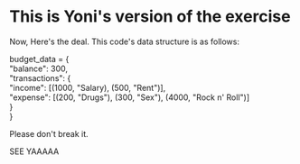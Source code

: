 # This is Yoni's version of the exercise

Now, Here's the deal.
This code's data structure is as follows:

budget_data = {</br>
 "balance": 300,</br>
 "transactions": {</br>
    "income": [(1000, "Salary), (500, "Rent")],</br>
    "expense": [(200, "Drugs"), (300, "Sex"), (4000, "Rock n' Roll")]</br>
 }</br>
}

Please don't break it.


SEE YAAAAA